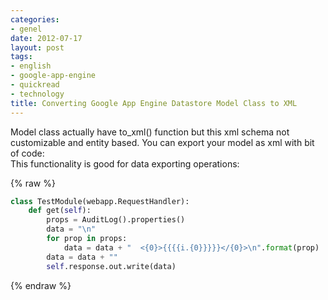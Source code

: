 ```yaml
---
categories:
- genel
date: 2012-07-17
layout: post
tags:
- english
- google-app-engine
- quickread
- technology
title: Converting Google App Engine Datastore Model Class to XML
---
```


Model class actually have to\_xml() function but this xml schema not customizable and entity based. You can export your model as xml with bit of code:  
This functionality is good for data exporting operations:  

{% raw %}
```python
class TestModule(webapp.RequestHandler):
    def get(self):
        props = AuditLog().properties()
        data = "\n"
        for prop in props:
            data = data + "  <{0}>{{{{i.{0}}}}}</{0}>\n".format(prop)
        data = data + ""
        self.response.out.write(data)
```
{% endraw %}
